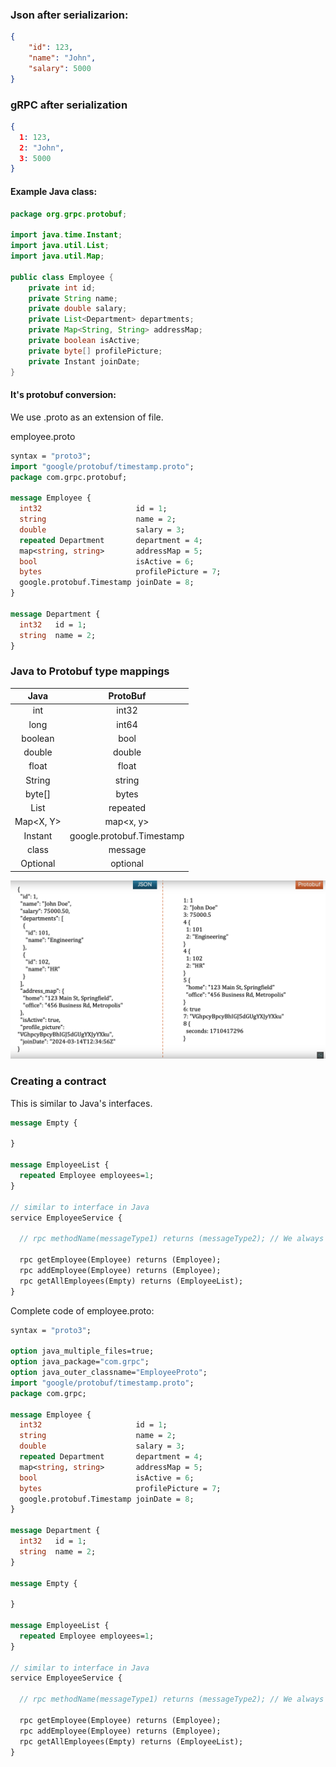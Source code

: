 ### Json after serializarion:

```json
{
    "id": 123,
    "name": "John",
    "salary": 5000
}
```

### gRPC after serialization

```json
{
  1: 123,
  2: "John",
  3: 5000
}
```

#### Example Java class:

```java
package org.grpc.protobuf;

import java.time.Instant;
import java.util.List;
import java.util.Map;

public class Employee {
    private int id;
    private String name;
    private double salary;
    private List<Department> departments;
    private Map<String, String> addressMap;
    private boolean isActive;
    private byte[] profilePicture;
    private Instant joinDate;
}
```

#### It's protobuf conversion:

We use .proto as an extension of file.

employee.proto

```protobuf
syntax = "proto3";
import "google/protobuf/timestamp.proto";
package com.grpc.protobuf;

message Employee {
  int32                     id = 1;
  string                    name = 2;
  double                    salary = 3;
  repeated Department       department = 4;
  map<string, string>       addressMap = 5;
  bool                      isActive = 6;
  bytes                     profilePicture = 7;
  google.protobuf.Timestamp joinDate = 8;
}

message Department {
  int32   id = 1;
  string  name = 2;
}
```

### Java to Protobuf type mappings

|   Java    |         ProtoBuf          |
|:---------:|:-------------------------:|
|    int    |           int32           |
|   long    |           int64           |
|  boolean  |           bool            |
|  double   |          double           |
|   float   |           float           |
|  String   |          string           |
|  byte[]   |           bytes           |
|   List    |         repeated          |
| Map<X, Y> |         map<x, y>         |
|  Instant  | google.protobuf.Timestamp |
|   class   |          message          |
| Optional  |         optional          |

![Json vs Protobuf object comparison](json-vs-protobuf.png)

### Creating a contract

This is similar to Java's interfaces.

```protobuf
message Empty {

}

message EmployeeList {
  repeated Employee employees=1;
}

// similar to interface in Java
service EmployeeService {

  // rpc methodName(messageType1) returns (messageType2); // We always have to pass messageType1, and messageType2

  rpc getEmployee(Employee) returns (Employee);
  rpc addEmployee(Employee) returns (Employee);
  rpc getAllEmployees(Empty) returns (EmployeeList);
}
```

Complete code of employee.proto:

```protobuf
syntax = "proto3";

option java_multiple_files=true;
option java_package="com.grpc";
option java_outer_classname="EmployeeProto";
import "google/protobuf/timestamp.proto";
package com.grpc;

message Employee {
  int32                     id = 1;
  string                    name = 2;
  double                    salary = 3;
  repeated Department       department = 4;
  map<string, string>       addressMap = 5;
  bool                      isActive = 6;
  bytes                     profilePicture = 7;
  google.protobuf.Timestamp joinDate = 8;
}

message Department {
  int32   id = 1;
  string  name = 2;
}

message Empty {

}

message EmployeeList {
  repeated Employee employees=1;
}

// similar to interface in Java
service EmployeeService {

  // rpc methodName(messageType1) returns (messageType2); // We always have to pass messageType1, and messageType2

  rpc getEmployee(Employee) returns (Employee);
  rpc addEmployee(Employee) returns (Employee);
  rpc getAllEmployees(Empty) returns (EmployeeList);
}
```